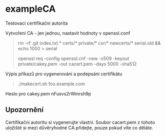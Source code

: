 # exampleCA

Testovací certifikační autorita

Vytvoření CA - jen jednou, nastavit hodnoty v openssl.conf

> rm -rf .git index.txt.* certs/* private/*  csr/* newcerts/* serial.old && echo 1000 > serial
>
> openssl req -config openssl.cnf -new -x509 -keyout private/cakey.pem -out cacert.pem -days 5000 -sha512


Výpis příkazů pro vygenerování a podepsání certifikátu

> ./makecert.sh foo.example.com

Heslo pro cakey.pem nFusvs2rWmrsh9p

## Upozornění

Certifikační autoritu si vygenerujte vlastní. Soubor cacert.pem
z tohoto uložiště si mezi důvěryhodné CA přidejte, pouze pokud
víte co děláte.
